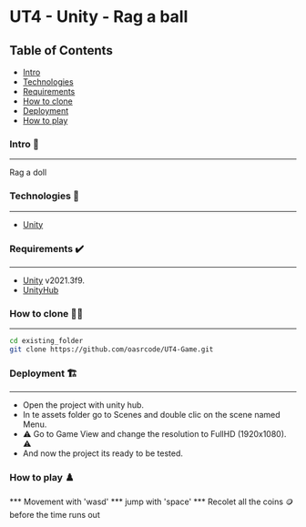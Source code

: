 # UT4 - Unity - Rag a ball

## Table of Contents 
 - [Intro](#intro)
 - [Technologies](#technologies)
 - [Requirements](#requirements)
 - [How to clone](#how-to-clone)
 - [Deployment](#deployment)
 - [How to play](#how-to-play)


### Intro 📖
***
Rag a doll 

### Technologies 🎯
***
* [Unity](https://unity.com/es)


### Requirements ✔️
***
- [Unity](https://unity.com/es) v2021.3f9.
- [UnityHub](https://unity.com/download)

### How to clone 👨‍🏫
***
```bash
cd existing_folder
git clone https://github.com/oasrcode/UT4-Game.git
```
### Deployment 🏗️
***
* Open the project with unity hub.
* In te assets folder go to Scenes and double clic on the scene named Menu.
* :warning: Go to Game View and change the resolution to  FullHD (1920x1080). :warning:
* And now the project its ready to be tested.

### How to play ♟️
*** Movement with 'wasd'
*** jump with 'space'
*** Recolet all the coins 🪙 before the time runs out
